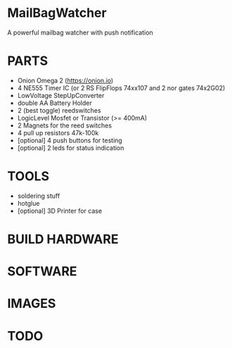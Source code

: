 # MailBagWatcher
A powerful mailbag watcher with push notification


# PARTS
* Onion Omega 2 (https://onion.io)
* 4 NE555 Timer IC (or 2 RS FlipFlops 74xx107 and 2 nor gates 74x2G02)
* LowVoltage StepUpConverter
* double AA Battery Holder
* 2 (best toggle) reedswitches
* LogicLevel Mosfet or Transistor (>= 400mA)
* 2 Magnets for the reed switches
* 4 pull up resistors 47k-100k
* [optional] 4 push buttons for testing
* [optional] 2 leds for status indication

# TOOLS
* soldering stuff
* hotglue
* [optional] 3D Printer for case


# BUILD HARDWARE

# SOFTWARE

# IMAGES

# TODO
